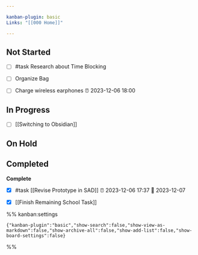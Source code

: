 ```yaml
---

kanban-plugin: basic
Links: "[[000 Home]]"

---
```


## Not Started

- [ ] #task Research about Time Blocking
- [ ] Organize Bag
- [ ] Charge wireless earphones  ⏰ 2023-12-06 18:00


## In Progress

- [ ] [[Switching to Obsidian]]


## On Hold



## Completed

**Complete**
- [x] #task [[Revise Prototype in SAD]]  ⏰ 2023-12-06 17:37 📅 2023-12-07
- [x] [[Finish Remaining School Task]]




%% kanban:settings
```
{"kanban-plugin":"basic","show-search":false,"show-view-as-markdown":false,"show-archive-all":false,"show-add-list":false,"show-board-settings":false}
```
%%
